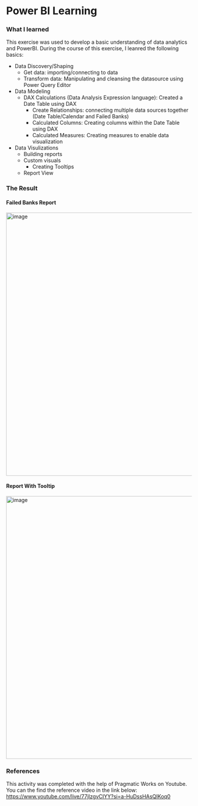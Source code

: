 # Power BI Learning

### What I learned

This exercise was used to develop a basic understanding of data analytics and PowerBI.
During the course of this exercise, I leanred the following basics:

- Data Discovery/Shaping
  - Get data: importing/connecting to data
  - Transform data: Manipulating and cleansing the datasource using Power Query Editor
- Data Modeling
  - DAX Calculations (Data Analysis Expression language): Created a Date Table using DAX
    - Create Relationships: connecting multiple data sources together (Date Table/Calendar and Failed Banks)
    - Calculated Columns: Creating columns within the Date Table using DAX
    - Calculated Measures: Creating measures to enable data visualization
- Data Visulizations
  - Building reports
  - Custom visuals
    - Creating Tooltips
  - Report View

### The Result
#### Failed Banks Report
<img width="712" alt="image" src="https://github.com/cheyenne-ashou/PowerBiTraining/assets/54869764/fbe21564-dbf7-4102-9a8b-36a3b7783c4f">

#### Report With Tooltip
<img width="711" alt="image" src="https://github.com/cheyenne-ashou/PowerBiTraining/assets/54869764/3d5793f6-555c-4672-8e9f-13b743885eb3">

### References
This activity was completed with the help of Pragmatic Works on Youtube. You can the find the reference video in the link below:
https://www.youtube.com/live/77jIzgvCIYY?si=a-HuDssHAsQIKoq0
